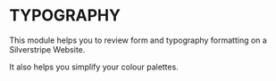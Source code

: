 TYPOGRAPHY
================================================================================

This module helps you to review form and typography
formatting on a Silverstripe Website.

It also helps you simplify your colour palettes.
